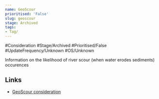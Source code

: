 ```yaml
---
name: GeoScour
prioritised: 'False'
slug: geoscour
stage: Archived
tags:
- Tag/
---
```


#Consideration #Stage/Archived #Prioritised/False #UpdateFrequency/Unknown #OS/Unknown

Information on the likelihood of river scour (when water erodes sediments) occurences

## Links

* [GeoScour consideration](https://design.planning.data.gov.uk/planning-consideration/geoscour)